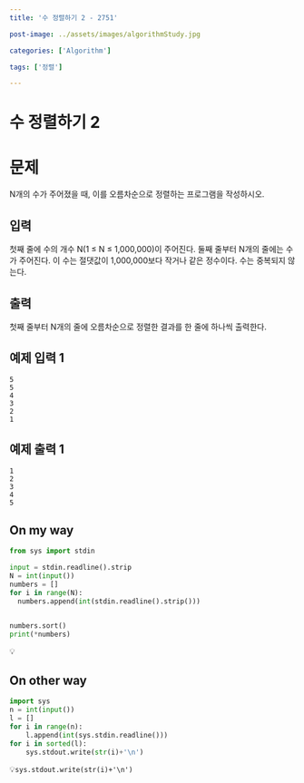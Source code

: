 ```yaml
---
title: '수 정렬하기 2 - 2751'

post-image: ../assets/images/algorithmStudy.jpg

categories: ['Algorithm']

tags: ['정렬']

---
```


# 수 정렬하기 2

# 문제

N개의 수가 주어졌을 때, 이를 오름차순으로 정렬하는 프로그램을 작성하시오.

## 입력

첫째 줄에 수의 개수 N(1 ≤ N ≤ 1,000,000)이 주어진다. 둘째 줄부터 N개의 줄에는 수가 주어진다. 이 수는 절댓값이 1,000,000보다 작거나 같은 정수이다. 수는 중복되지 않는다.

## 출력

첫째 줄부터 N개의 줄에 오름차순으로 정렬한 결과를 한 줄에 하나씩 출력한다.

## 예제 입력 1

```
5
5
4
3
2
1
```

## 예제 출력 1

```
1
2
3
4
5
```

## On my way

```python
from sys import stdin

input = stdin.readline().strip
N = int(input())
numbers = []
for i in range(N):
  numbers.append(int(stdin.readline().strip()))


numbers.sort()
print(*numbers)
```

💡

## On other way

```python
import sys
n = int(input())
l = []
for i in range(n):
    l.append(int(sys.stdin.readline()))
for i in sorted(l):
    sys.stdout.write(str(i)+'\n')
```

💡`sys.stdout.write(str(i)+'\n')`